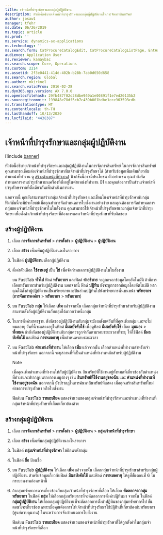```yaml
---
title: เจ้าหน้าที่บำรุงรักษาและกลุ่มผู้ปฏิบัติงาน
description: หัวข้อนี้อธิบายเจ้าหน้าที่บำรุงรักษาและกลุ่มผู้ปฏิบัติงานในการจัดการสินทรัพย์
author: josaw1
manager: tfehr
ms.date: 06/26/2019
ms.topic: article
ms.prod: ''
ms.service: dynamics-ax-applications
ms.technology: ''
ms.search.form: CatProcureCatalogEdit, CatProcureCatalogListPage, EntAssetWorkerGroupCopyFromResourceGroup, EntAssetWorkerGroup
audience: Application User
ms.reviewer: kamaybac
ms.search.scope: Core, Operations
ms.custom: 2214
ms.assetid: 2f3e0441-414d-402b-b28b-7ab0d650d658
ms.search.region: Global
ms.author: mkirknel
ms.search.validFrom: 2016-02-28
ms.dyn365.ops.version: AX 7.0.0
ms.openlocfilehash: 29fb487f02c28dbe940a1e00891f1e7ed20135b2
ms.sourcegitcommit: 199848e78df5cb7c439b001bdbe1ece963593cdb
ms.translationtype: HT
ms.contentlocale: th-TH
ms.lasthandoff: 10/13/2020
ms.locfileid: "4438387"
---
```

# <a name="maintenance-workers-and-worker-groups"></a>เจ้าหน้าที่บำรุงรักษาและกลุ่มผู้ปฏิบัติงาน

[!include [banner](../../includes/banner.md)]

 

หัวข้อนี้อธิบายเจ้าหน้าที่บำรุงรักษาและกลุ่มผู้ปฏิบัติงานในการจัดการสินทรัพย์ ในการจัดการสินทรัพย์ คุณสามารถเชื่อมต่อเจ้าหน้าที่บำรุงรักษากับเจ้าหน้าที่บำรุงรักษาได้ (สำหรับข้อมูลเพิ่มเติมเกี่ยวกับตำแหน่งที่ทำงาน ดู [สร้างตำแหน่งที่ทำงาน](../functional-locations/create-functional-locations.md)) ฟังก์ชันนี้อาจมีประโยชน์ ตัวอย่างเช่น คุณกำลังจัดกำหนดการงานบำรุงรักษาบนเครื่องที่ตั้งอยู่ในตำแหน่งที่ทำงาน 01 และคุณต้องการปันส่วนเจ้าหน้าที่บำรุงรักษาจากที่ตั้งเดียวกันเพื่อดำเนินการงาน

นอกจากนี้ คุณยังสามารถสร้างกลุ่มเจ้าหน้าที่บำรุงรักษา และเชื่อมโยงเจ้าหน้าที่บำรุงรักษากับกลุ่ม ฟังก์ชันนี้จะมีประโยชน์เมื่อคุณทำการจัดกำหนดการใบสั่งงานอย่างง่าย และคุณต้องการจัดกำหนดการกลุ่มของเจ้าหน้าที่บำรุงรักษาในใบสั่งงาน คุณสามารถใช้เจ้าหน้าที่บำรุงรักษาและกลุ่มเจ้าหน้าที่บำรุงรักษา เพื่อตั้งค่าเจ้าหน้าที่บำรุงรักษาที่ต้องการและเจ้าหน้าที่บำรุงรักษาที่รับผิดชอบ 


## <a name="create-workers"></a>สร้างผู้ปฏิบัติงาน

1. เลือก **การจัดการสินทรัพย์** \> **การตั้งค่า** \> **ผู้ปฏิบัติงาน** \> **ผู้ปฏิบัติงาน**
2. เลือก **สร้าง** เพื่อเพิ่มผู้ปฏิบัติงานลงในรายการ
3. ในฟิลด์ **ผู้ปฏิบัติงาน** เลือกผู้ปฏิบัติงาน
4. ตั้งค่าตัวเลือก **ใช้งานอยู่** เป็น **ใช่** เพื่อจัดกำหนดการผู้ปฏิบัติงานในใบสั่งงาน

    บน FastTab **ทั่วไป** ฟิลด์ **ทรัพยากร** และฟิลด์ **คำอธิบาย** จะถูกกรอกข้อมูลโดยอัตโนมัติ ถ้ามีการเลือกทรัพยากรสำหรับผู้ปฏิบัติงาน นอกจากนี้ ฟิลด์ **ปฏิทิน** ยังจะถูกกรอกข้อมูลโดยอัตโนมัติ หากคุณได้ตั้งค่าผู้ปฏิบัติงานเป็นทรัพยากรและปันส่วนปฏิทินไปยังทรัพยากรนั้นบนหน้า **ทรัพยากร** (**การจัดการองค์กร** \> **ทรัพยากร** \> **ทรัพยากร**)

5. บน FastTab **กลุ่ม** ให้เลือก **เพิ่ม** แล้วจากนั้น เลือกกลุ่มเจ้าหน้าที่บำรุงรักษาสำหรับผู้ปฏิบัติงาน สามารถสังกัดผู้ปฏิบัติงานกับกลุ่มได้มากกว่าหนึ่งกลุ่ม
6. ในการตั้งค่ามาตรฐาน  สังกัดของผู้ปฏิบัติงานกับกลุ่มจะมีผลตั้งแต่วันที่ที่คุณเพิ่มกลุ่ม และจะไม่หมดอายุ วันที่นี้จะแสดงอยู่ในฟิลด์ **มีผลบังคับใช้** เพื่อดูฟิลด์ **มีผลบังคับใช้** เลือก **มุมมอง** \> **ทั้งหมด** ถ้าสังกัดของผู้ปฏิบัติงานกับกลุ่มควรถูกจำกัดตามรอบระยะเวลาที่ระบุ ให้ใช้ฟิลด์ **มีผลบังคับใช้** และฟิลด์ **การหมดอายุ** เพื่อกำหนดรอบระยะเวลา
7. บน FastTab **ตำแหน่งที่ทำงาน** ให้เลือก **เพิ่ม** แล้วจากนั้น เลือกตำแหน่งที่ทำงานสำหรับเจ้าหน้าที่บำรุงรักษา นอกจากนี้ ระบุสถานที่ที่เป็นตำแหน่งที่ทำงานหลักสำหรับผู้ปฏิบัติงาน

    > [!NOTE]
    > เมื่อคุณเพิ่มตำแหน่งที่ทำงานให้กับผู้ปฏิบัติงาน สินทรัพย์ที่ใช้งานอยู่ทั้งหมดที่เกี่ยวข้องกับตำแหน่งที่ทำงานจะปรากฏบนรายการเมนูต่างๆ เช่น **สินทรัพย์ที่ใช้งานอยู่ของฉัน** และ **ตำแหน่งที่ทำงานที่ใช้งานอยู่ของฉัน** นอกจากนี้ ยังปรากฏในการค้นหาสินทรัพย์ที่แสดง เมื่อคุณสร้างสินทรัพย์ใหม่ คำขอการบำรุงรักษา หรือใบสั่งงาน

    ฟิลด์บน FastTab **รายละเอียด** แสดงจำนวนของกลุ่มเจ้าหน้าที่บำรุงรักษาและตำแหน่งที่ทำงานที่กลุ่มเจ้าหน้าที่บำรุงรักษาที่เลือกเกี่ยวข้องด้วย

## <a name="create-worker-groups"></a>สร้างกลุ่มผู้ปฏิบัติงาน

1. เลือก **การจัดการสินทรัพย์** \> **การตั้งค่า** \> **ผู้ปฏิบัติงาน** \> **กลุ่มเจ้าหน้าที่บำรุงรักษา**
2. เลือก **สร้าง** เพื่อเพิ่มกลุ่มผู้ปฏิบัติงานลงในรายการ
3. ในฟิลด์ **กลุ่มเจ้าหน้าที่บำรุงรักษา** ให้ป้อนรหัสกลุ่ม
4. ในฟิลด์ **ชื่อ** ป้อนชื่อ
5. บน FastTab **ผู้ปฏิบัติงาน** ให้เลือก **เพิ่ม** แล้วจากนั้น เลือกกลุ่มเจ้าหน้าที่บำรุงรักษาสำหรับกลุ่มผู้ปฏิบัติงาน สำหรับข้อมูลเกี่ยวกับฟิลด์ **มีผลบังคับใช้** และฟิลด์ **การหมดอายุ** ให้ดูที่ขั้นตอนที่ 6 ในกระบวนงานก่อนหน้านี้
6. ถ้ากลุ่มทรัพยากรควรเกี่ยวข้องกับกลุ่มเจ้าหน้าที่บำรุงรักษาที่เลือก ให้เลือก **คัดลอกจากกลุ่มทรัพยากร** ในฟิลด์ **กลุ่ม** ให้เลือกกลุ่มทรัพยากรที่จะคัดลอกการตั้งค่าปฏิทินมา จากนั้น ในฟิลด์ **กลุ่มผู้ปฏิบัติงาน** ให้เลือกกลุ่มผู้ปฏิบัติงานที่จะคัดลอกการตั้งค่าปฏิทินของกลุ่มทรัพยากรไป ขั้นตอนนี้จะเกี่ยวข้องเฉพาะเมื่อคุณต้องการให้เจ้าหน้าที่บำรุงรักษาใช้ปฏิทินที่เกี่ยวข้องกับทรัพยากร (ศูนย์ควบคุมงาน) ในระหว่างการจัดกำหนดการใบสั่งงาน

    ฟิลด์บน FastTab **รายละเอียด** แสดงจำนวนของเจ้าหน้าที่บำรุงรักษาที่ได้ถูกตั้งค่าในกลุ่มเจ้าหน้าที่บำรุงรักษาที่เลือก

